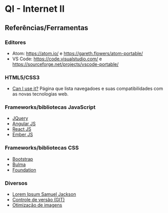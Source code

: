 # QI - Internet II

## Referências/Ferramentas
### Editores
* Atom: https://atom.io/ e https://gareth.flowers/atom-portable/
* VS Code: https://code.visualstudio.com/ e https://sourceforge.net/projects/vscode-portable/

### HTML5/CSS3
* [Can I use it?](https://caniuse.com/) Página que lista navegadoes e suas compatibilidades com as novas tecnologias web.

### Frameworks/bibliotecas JavaScript
* [JQuery](https://jquery.com)
* [Angular JS](https://angularjs.org)
* [React JS](https://reactjs.org)
* [Ember JS](https://www.emberjs.com)

### Frameworks/bibliotecas CSS
* [Bootstrap](https://getbootstrap.com)
* [Bulma](https://bulma.io)
* [Foundation](https://foundation.zurb.com)

### Diversos
* [Lorem Ipsum Samuel Jackson](https://slipsum.com/)
* [Controle de versão (GIT)](https://git-scm.com/book/pt-br/v2/Come%C3%A7ando-Sobre-Controle-de-Vers%C3%A3o)
* [Otimização de imagens](https://developers.google.com/web/fundamentals/performance/optimizing-content-efficiency/image-optimization)
